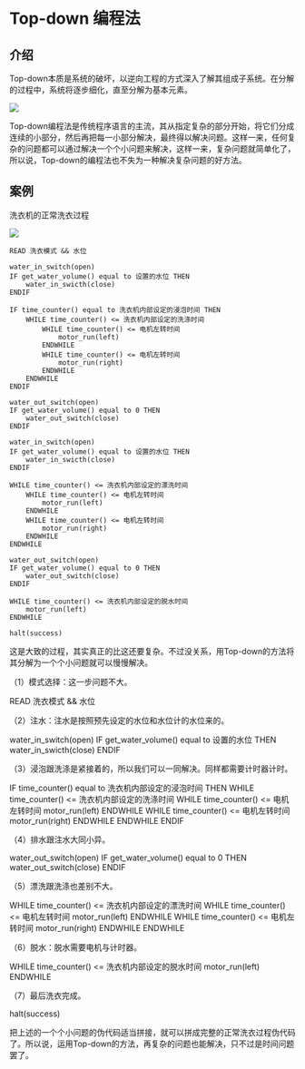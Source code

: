 # Top-down 编程法

## 介绍

Top-down本质是系统的破坏，以逆向工程的方式深入了解其组成子系统。在分解的过程中，系统将逐步细化，直至分解为基本元素。

![](//upload.wikimedia.org/wikipedia/commons/thumb/4/4f/Lego_Chicago_City_View_2001.jpg/220px-Lego_Chicago_City_View_2001.jpg)

Top-down编程法是传统程序语言的主流，其从指定复杂的部分开始，将它们分成连续的小部分，然后再把每一小部分解决，最终得以解决问题。这样一来，任何复杂的问题都可以通过解决一个个小问题来解决，这样一来，复杂问题就简单化了，所以说，Top-down的编程法也不失为一种解决复杂问题的好方法。

## 案例

洗衣机的正常洗衣过程

![](http://img2.zol.com.cn/product/84/349/ceRIdLsjCKM8k.jpg)

```
READ 洗衣模式 && 水位

water_in_switch(open)
IF get_water_volume() equal to 设置的水位 THEN
	water_in_swicth(close)
ENDIF

IF time_counter() equal to 洗衣机内部设定的浸泡时间 THEN
	WHILE time_counter() <= 洗衣机内部设定的洗涤时间
		WHILE time_counter() <= 电机左转时间
			motor_run(left)
		ENDWHILE
		WHILE time_counter() <= 电机左转时间
			motor_run(right)
		ENDWHILE
	ENDWHILE
ENDIF

water_out_switch(open)
IF get_water_volume() equal to 0 THEN
	water_out_switch(close)
ENDIF

water_in_switch(open)
IF get_water_volume() equal to 设置的水位 THEN
	water_in_swicth(close)
ENDIF

WHILE time_counter() <= 洗衣机内部设定的漂洗时间
	WHILE time_counter() <= 电机左转时间
		motor_run(left)
	ENDWHILE
	WHILE time_counter() <= 电机左转时间
		motor_run(right)
	ENDWHILE
ENDWHILE

water_out_switch(open)
IF get_water_volume() equal to 0 THEN
	water_out_switch(close)
ENDIF

WHILE time_counter() <= 洗衣机内部设定的脱水时间
	motor_run(left)
ENDWHILE

halt(success)
```

这是大致的过程，其实真正的比这还要复杂。不过没关系，用Top-down的方法将其分解为一个个小问题就可以慢慢解决。

（1）模式选择：这一步问题不大。

READ 洗衣模式 && 水位

（2）注水：注水是按照预先设定的水位和水位计的水位来的。

water_in_switch(open)
IF get_water_volume() equal to 设置的水位 THEN
	water_in_swicth(close)
ENDIF

（3）浸泡跟洗涤是紧接着的，所以我们可以一同解决。同样都需要计时器计时。

IF time_counter() equal to 洗衣机内部设定的浸泡时间 THEN
	WHILE time_counter() <= 洗衣机内部设定的洗涤时间
		WHILE time_counter() <= 电机左转时间
			motor_run(left)
		ENDWHILE
		WHILE time_counter() <= 电机左转时间
			motor_run(right)
		ENDWHILE
	ENDWHILE
ENDIF

（4）排水跟注水大同小异。

water_out_switch(open)
IF get_water_volume() equal to 0 THEN
	water_out_switch(close)
ENDIF

（5）漂洗跟洗涤也差别不大。

WHILE time_counter() <= 洗衣机内部设定的漂洗时间
	WHILE time_counter() <= 电机左转时间
		motor_run(left)
	ENDWHILE
	WHILE time_counter() <= 电机左转时间
		motor_run(right)
	ENDWHILE
ENDWHILE

（6）脱水：脱水需要电机与计时器。

WHILE time_counter() <= 洗衣机内部设定的脱水时间
	motor_run(left)
ENDWHILE

（7）最后洗衣完成。

halt(success)

把上述的一个个小问题的伪代码适当拼接，就可以拼成完整的正常洗衣过程伪代码了。所以说，运用Top-down的方法，再复杂的问题也能解决，只不过是时间问题罢了。